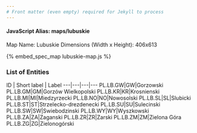 ```yaml
---
# Front matter (even empty) required for Jekyll to process
---
```


#### JavaScript Alias: maps/lubuskie

Map Name: Lubuskie
Dimensions (Width x Height): 406x613



{% embed_spec_map lubuskie-map.js %}

### List of Entities

ID | Short label | Label
---|---|---|---
PL.LB.GW|GW|Gorzowski
PL.LB.GM|GM|Gorzów Wielkopolski
PL.LB.KR|KR|Krosnienski
PL.LB.MI|MI|Miedzyrzecki
PL.LB.NO|NO|Nowosolski
PL.LB.SL|SL|Slubicki
PL.LB.ST|ST|Strzelecko-drezdenecki
PL.LB.SU|SU|Sulecinski
PL.LB.SW|SW|Swiebodzinski
PL.LB.WY|WY|Wyszkowski
PL.LB.ZA|ZA|Zaganski
PL.LB.ZR|ZR|Zarski
PL.LB.ZM|ZM|Zielona Góra
PL.LB.ZG|ZG|Zielonogórski

